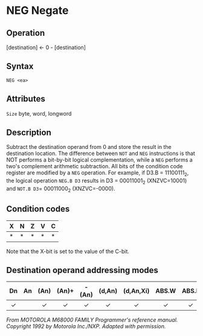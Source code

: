 # NEG Negate

## Operation
[destination] ← 0 - [destination]

## Syntax
```assembly
NEG <ea>
```

## Attributes
`Size`  byte, word, longword

## Description
Subtract the destination operand from 0 and store the result in
the destination location. The difference between `NOT` and `NEG`
instructions is that NOT performs a bit-by-bit logical complementation, while a `NEG` performs a two's complement arithmetic subtraction. All bits of the condition code register are modified by a
`NEG` operation. For example, if D3.B = 11100111<sub>2</sub>, the logical operation `NEG.B D3` results in D3 = 00011001<sub>2</sub> (XNZVC=10001) and
`NOT.B D3`= 00011000<sub>2</sub> (XNZVC=-0000).

## Condition codes
|X|N|Z|V|C|
|--|--|--|--|--|
|*|*|*|*|*|

Note that the X-bit is set to the value of the C-bit.

## Destination operand addressing modes
|Dn|An|(An)|(An)+|-(An)|(d,An)|(d,An,Xi)|ABS.W|ABS.L|(d,PC)|(d,PC,Xn)|imm|
|:-:|:-:|:-:|:-:|:-:|:-:|:-:|:-:|:-:|:-:|:-:|:-:|
|✓||✓|✓|✓|✓|✓|✓|✓||||

*From MOTOROLA M68000 FAMILY Programmer's reference manual. Copyright 1992 by Motorola Inc./NXP. Adapted with permission.*